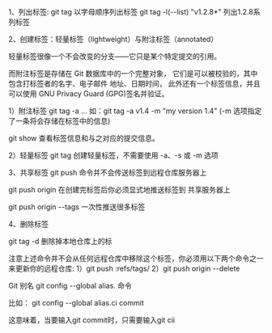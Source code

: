 1、列出标签:
git tag 以字母顺序列出标签
git tag -l(--list) "v1.2.8*"  列出1.2.8系列标签

2、创建标签：轻量标签（lightweight）与附注标签（annotated）

轻量标签很像一个不会改变的分支——它只是某个特定提交的引用。

而附注标签是存储在 Git 数据库中的一个完整对象， 它们是可以被校验的，其中包含打标签者的名字、电子邮件 地址、日期时间， 此外还有一个标签信息，并且可以使用 GNU Privacy Guard (GPG)签名并验证。

1）附注标签 git tag -a ...
如：git tag -a v1.4 -m "my version 1.4" (-m 选项指定了一条将会存储在标签中的信息)

git show <version>  查看标签信息和与之对应的提交信息。

2）轻量标签 
git tag <version>
创建轻量标签，不需要使用 -a、-s 或 -m 选项

3、共享标签
git push 命令并不会传送标签到远程仓库服务器上

git push origin <tagname>  在创建完标签后你必须显式地推送标签到 共享服务器上

git push origin --tags 一次性推送很多标签


4、删除标签

git tag -d <tagname>  删除掉本地仓库上的标

注意上述命令并不会从任何远程仓库中移除这个标签，你必须用以下两个命令之一来更新你的远程仓库:
1）git push <remote> :refs/tags/<tagname>
2）git push origin --delete <tagname>


Git 别名
git config --global alias.<shortname> 命令

比如：
git config --global alias.ci commit

这意味着，当要输入git commit时，只需要输入git cii

